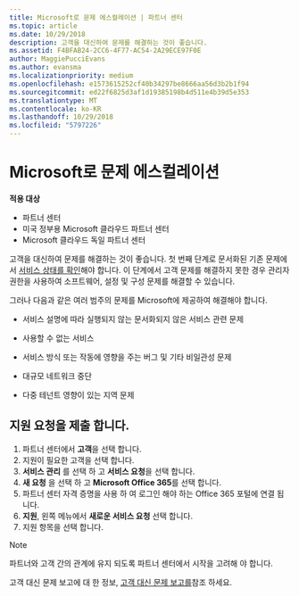 ```yaml
---
title: Microsoft로 문제 에스컬레이션 | 파트너 센터
ms.topic: article
ms.date: 10/29/2018
description: 고객을 대신하여 문제를 해결하는 것이 좋습니다.
ms.assetid: F4BFAB24-2CC6-4F77-AC54-2A29ECE97F0E
author: MaggiePucciEvans
ms.author: evansma
ms.localizationpriority: medium
ms.openlocfilehash: e1573615252cf40b34297be8666aa56d3b2b1f94
ms.sourcegitcommit: ed22f6825d3af1d19385198b4d511e4b39d5e353
ms.translationtype: MT
ms.contentlocale: ko-KR
ms.lasthandoff: 10/29/2018
ms.locfileid: "5797226"
---
```

# <a name="escalate-problems-to-microsoft"></a>Microsoft로 문제 에스컬레이션

**적용 대상**

-  파트너 센터
-  미국 정부용 Microsoft 클라우드 파트너 센터
-  Microsoft 클라우드 독일 파트너 센터

고객을 대신하여 문제를 해결하는 것이 좋습니다. 첫 번째 단계로 문서화된 기존 문제에서 [서비스 상태를 확인](check-service-health.md)해야 합니다. 이 단계에서 고객 문제를 해결하지 못한 경우 관리자 권한을 사용하여 소프트웨어, 설정 및 구성 문제를 해결할 수 있습니다.

그러나 다음과 같은 여러 범주의 문제를 Microsoft에 제공하여 해결해야 합니다.

-   서비스 설명에 따라 실행되지 않는 문서화되지 않은 서비스 관련 문제

-   사용할 수 없는 서비스

-   서비스 방식 또는 작동에 영향을 주는 버그 및 기타 비일관성 문제

-   대규모 네트워크 중단

-   다중 테넌트 영향이 있는 지역 문제

## <a name="submit-a-support-request"></a>지원 요청을 제출 합니다.

1. 파트너 센터에서 **고객**을 선택 합니다.
2. 지원이 필요한 고객을 선택 합니다.
3. **서비스 관리** 를 선택 하 고 **서비스 요청**을 선택 합니다.
4. **새 요청** 을 선택 하 고 **Microsoft Office 365**를 선택 합니다.
5. 파트너 센터 자격 증명을 사용 하 여 로그인 해야 하는 Office 365 포털에 연결 됩니다.
6. **지원**, 왼쪽 메뉴에서 **새로운 서비스 요청** 선택 합니다.
7. 지원 항목을 선택 합니다.

>[!NOTE]
>파트너와 고객 간의 관계에 유지 되도록 파트너 센터에서 시작을 고려해 야 합니다. 


고객 대신 문제 보고에 대 한 정보, [고객 대신 문제 보고를](report-problems-on-behalf-of-a-customer.md)참조 하세요.

 

 



